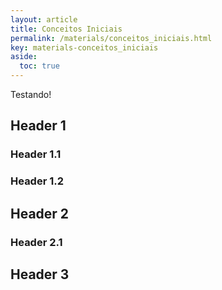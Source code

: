 ```yaml
---
layout: article
title: Conceitos Iniciais
permalink: /materials/conceitos_iniciais.html
key: materials-conceitos_iniciais
aside:
  toc: true
---
```


Testando!

## Header 1

### Header 1.1

### Header 1.2

## Header 2

### Header 2.1

## Header 3
